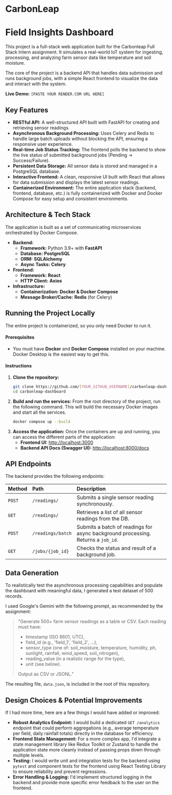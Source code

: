 # CarbonLeap


# Field Insights Dashboard

This project is a full-stack web application built for the Carbonleap Full Stack Intern assignment. It simulates a real-world IoT system for ingesting, processing, and analyzing farm sensor data like temperature and soil moisture.

The core of the project is a backend API that handles data submission and runs background jobs, with a simple React frontend to visualize the data and interact with the system.

**Live Demo:** `[PASTE YOUR RENDER.COM URL HERE]`

## Key Features

*   **RESTful API:** A well-structured API built with FastAPI for creating and retrieving sensor readings.
*   **Asynchronous Background Processing:** Uses Celery and Redis to handle large batch uploads without blocking the API, ensuring a responsive user experience.
*   **Real-time Job Status Tracking:** The frontend polls the backend to show the live status of submitted background jobs (Pending -> Success/Failure).
*   **Persistent Data Storage:** All sensor data is stored and managed in a PostgreSQL database.
*   **Interactive Frontend:** A clean, responsive UI built with React that allows for data submission and displays the latest sensor readings.
*   **Containerized Environment:** The entire application stack (backend, frontend, database, etc.) is fully containerized with Docker and Docker Compose for easy setup and consistent environments.

## Architecture & Tech Stack

The application is built as a set of communicating microservices orchestrated by Docker Compose.

*   **Backend:**
    *   **Framework:** Python 3.9+ with **FastAPI**
    *   **Database:** **PostgreSQL**
    *   **ORM:** **SQLAlchemy**
    *   **Async Tasks:** **Celery**
*   **Frontend:**
    *   **Framework:** **React**
    *   **HTTP Client:** **Axios**
*   **Infrastructure:**
    *   **Containerization:** **Docker & Docker Compose**
    *   **Message Broker/Cache:** **Redis** (for Celery)

## Running the Project Locally

The entire project is containerized, so you only need Docker to run it.

#### Prerequisites

*   You must have **Docker** and **Docker Compose** installed on your machine. Docker Desktop is the easiest way to get this.

#### Instructions

1.  **Clone the repository:**
    ```bash
    git clone https://github.com/[YOUR_GITHUB_USERNAME]/carbonleap-dashboard.git
    cd carbonleap-dashboard
    ```
2.  **Build and run the services:**
    From the root directory of the project, run the following command. This will build the necessary Docker images and start all the services.
    ```bash
    docker compose up --build
    ```
3.  **Access the application:**
    Once the containers are up and running, you can access the different parts of the application:
    *   **Frontend UI:** [http://localhost:3000](http://localhost:3000)
    *   **Backend API Docs (Swagger UI):** [http://localhost:8000/docs](http://localhost:8000/docs)

## API Endpoints

The backend provides the following endpoints:

| Method | Path                  | Description                                            |
| :----- | :-------------------- | :----------------------------------------------------- |
| `POST` | `/readings/`          | Submits a single sensor reading synchronously.         |
| `GET`  | `/readings/`          | Retrieves a list of all sensor readings from the DB.   |
| `POST` | `/readings/batch`     | Submits a batch of readings for async background processing. Returns a `job_id`. |
| `GET`  | `/jobs/{job_id}`      | Checks the status and result of a background job.      |

## Data Generation

To realistically test the asynchronous processing capabilities and populate the dashboard with meaningful data, I generated a test dataset of 500 records.

I used Google's Gemini with the following prompt, as recommended by the assignment:

> "Generate 500+ farm sensor readings as a table or CSV. Each reading must have:
>
> *   timestamp (ISO 8601, UTC),
> *   field_id (e.g., 'field_1', 'field_2', ...),
> *   sensor_type (one of: soil_moisture, temperature, humidity, ph, sunlight, rainfall, wind_speed, soil_nitrogen),
> *   reading_value (in a realistic range for the type),
> *   unit (see below).
>
> Output as CSV or JSONL."

The resulting file, `data.json`, is included in the root of this repository.

## Design Choices & Potential Improvements

If I had more time, here are a few things I would have added or improved:

*   **Robust Analytics Endpoint:** I would build a dedicated `GET /analytics` endpoint that could perform aggregations (e.g., average temperature per field, daily rainfall totals) directly in the database for efficiency.
*   **Frontend State Management:** For a more complex app, I'd integrate a state management library like Redux Toolkit or Zustand to handle the application state more cleanly instead of passing props down through multiple levels.
*   **Testing:** I would write unit and integration tests for the backend using `pytest` and component tests for the frontend using React Testing Library to ensure reliability and prevent regressions.
*   **Error Handling & Logging:** I'd implement structured logging in the backend and provide more specific error feedback to the user on the frontend.
